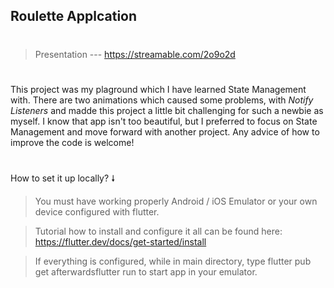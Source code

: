 ## Roulette Applcation 

#

> Presentation --- https://streamable.com/2o9o2d

#
#

This project was my plaground which I have learned State Management with. There are two animations which caused some problems, with *Notify Listeners* and madde this project a little bit challenging for such a newbie as myself. I know that app isn't too beautiful, but I preferred to focus on State Management and move forward with another project. Any advice of how to improve the code is welcome!

#
#

How to set it up locally? 🠗

>   You must have working properly Android / iOS Emulator or your own device configured with flutter.

>  Tutorial how to install and configure it all can be found here: https://flutter.dev/docs/get-started/install

>  If everything is configured, while in main directory, type flutter pub get afterwardsflutter run to start app in your emulator.

